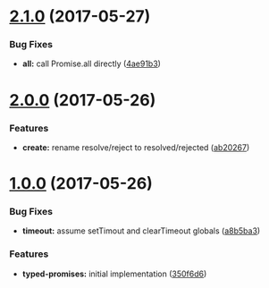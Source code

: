 <a name="2.1.0"></a>
# [2.1.0](https://github.com/TylorS/typed-promises/compare/v2.0.0...v2.1.0) (2017-05-27)


### Bug Fixes

* **all:** call Promise.all directly ([4ae91b3](https://github.com/TylorS/typed-promises/commit/4ae91b3))



<a name="2.0.0"></a>
# [2.0.0](https://github.com/TylorS/typed-promises/compare/v1.0.0...v2.0.0) (2017-05-26)


### Features

* **create:** rename resolve/reject to resolved/rejected ([ab20267](https://github.com/TylorS/typed-promises/commit/ab20267))



<a name="1.0.0"></a>
# [1.0.0](https://github.com/TylorS/typed-promises/compare/350f6d6...v1.0.0) (2017-05-26)


### Bug Fixes

* **timeout:** assume setTimout and clearTimeout globals ([a8b5ba3](https://github.com/TylorS/typed-promises/commit/a8b5ba3))


### Features

* **typed-promises:** initial implementation ([350f6d6](https://github.com/TylorS/typed-promises/commit/350f6d6))



